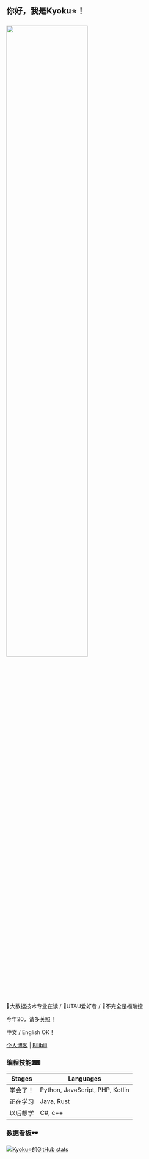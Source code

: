 ## 你好，我是Kyoku⭐！

<img src="https://github.com/KyokuKong/KyokuKong/assets/144906395/a06f3698-ab99-40b1-8db9-5fe32bb91508" width="65%" height="65%">

📕大数据技术专业在读 / 🎵UTAU爱好者 / 🐺不完全是福瑞控

今年20，请多关照！

中文 / English OK！

[个人博客](https://blog.kyoku.top) | [Bilibili](https://space.bilibili.com/1220441567)

### 编程技能⌨

|Stages|Languages|
|---|---|
|学会了！|Python, JavaScript, PHP, Kotlin|
|正在学习|Java, Rust|
|以后想学|C#, c++|

### 数据看板🕶️

[![Kyoku⭐的GitHub stats](https://github-readme-stats.vercel.app/api?username=KyokuKong&show_icons=true&count_private=true&theme=dracula&locale=cn)](https://github.com/anuraghazra/github-readme-stats)

